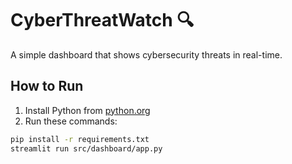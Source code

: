 # CyberThreatWatch 🔍

A simple dashboard that shows cybersecurity threats in real-time.

## How to Run
1. Install Python from [python.org](https://python.org)
2. Run these commands:
```bash
pip install -r requirements.txt
streamlit run src/dashboard/app.py